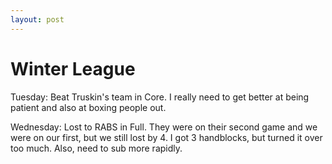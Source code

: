 ```yaml
---
layout: post
---
```


Winter League
=============

Tuesday: Beat Truskin's team in Core. I really need to get better at being patient and also at boxing people out.

Wednesday: Lost to RABS in Full. They were on their second game and we were on our first, but we still lost by 4. I got 3 handblocks, but turned it over too much. Also, need to sub more rapidly.

